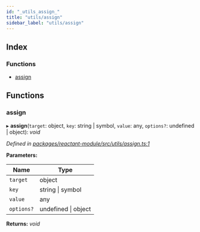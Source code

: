 ```yaml
---
id: "_utils_assign_"
title: "utils/assign"
sidebar_label: "utils/assign"
---
```


## Index

### Functions

* [assign](_utils_assign_.md#assign)

## Functions

###  assign

▸ **assign**(`target`: object, `key`: string | symbol, `value`: any, `options?`: undefined | object): *void*

*Defined in [packages/reactant-module/src/utils/assign.ts:1](https://github.com/unadlib/reactant/blob/31e722a/packages/reactant-module/src/utils/assign.ts#L1)*

**Parameters:**

Name | Type |
------ | ------ |
`target` | object |
`key` | string &#124; symbol |
`value` | any |
`options?` | undefined &#124; object |

**Returns:** *void*
